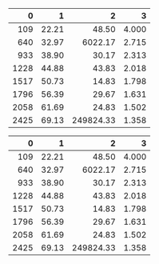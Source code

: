 | 0  |  1  |    2    |  3  |
|---:|----:|--------:|----:|
| 109|22.21|    48.50|4.000|
| 640|32.97|  6022.17|2.715|
| 933|38.90|    30.17|2.313|
|1228|44.88|    43.83|2.018|
|1517|50.73|    14.83|1.798|
|1796|56.39|    29.67|1.631|
|2058|61.69|    24.83|1.502|
|2425|69.13|249824.33|1.358|


| 0  |  1  |    2    |  3  |
|---:|----:|--------:|----:|
| 109|22.21|    48.50|4.000|
| 640|32.97|  6022.17|2.715|
| 933|38.90|    30.17|2.313|
|1228|44.88|    43.83|2.018|
|1517|50.73|    14.83|1.798|
|1796|56.39|    29.67|1.631|
|2058|61.69|    24.83|1.502|
|2425|69.13|249824.33|1.358|